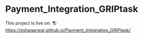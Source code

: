 # Payment_Integration_GRIPtask

This project is live on: 🌎https://eshagarwal.github.io/Payment_Integration_GRIPtask/
